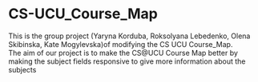 # CS-UCU_Course_Map
This is the group project (Yaryna Korduba, Roksolyana Lebedenko, Olena Skibinska, Kate Mogylevska)of modifying the CS UCU Course_Map. \
The aim of our project is to make the CS@UCU Course Map better by making the subject fields responsive to give more information about the subjects
